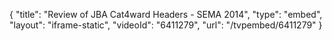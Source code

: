 {
    "title": "Review of JBA Cat4ward Headers - SEMA 2014",
    "type": "embed",
    "layout": "iframe-static",
    "videoId": "6411279",
    "url": "\/tvpembed\/6411279"
}